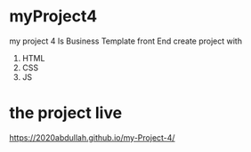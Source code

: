 # myProject4
my project 4 Is Business Template front End create project with 
1. HTML 
2. CSS
3. JS
# the project live
https://2020abdullah.github.io/my-Project-4/
